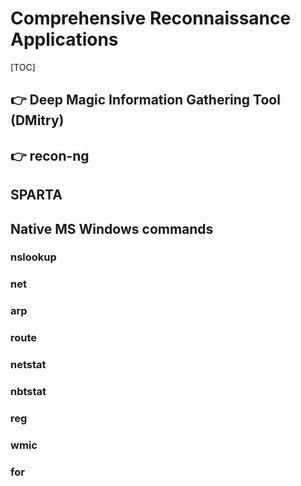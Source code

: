 # Comprehensive Reconnaissance Applications

[TOC]





## 👉 Deep Magic Information Gathering Tool (DMitry)




## 👉 recon-ng




## SPARTA




## Native MS Windows commands
### nslookup



### net



### arp



### route



### netstat



### nbtstat

### reg

### wmic

### for